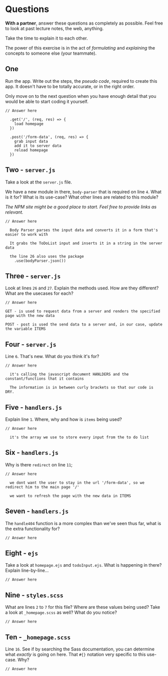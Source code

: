 # Questions

**With a partner**, answer these questions as completely as possible. Feel free to look at past lecture notes, the web, anything. 

Take the time to explain it to each other. 

The power of this exercise is in the act of _formulating_ and _explaining_ the concepts to someone else (your teammate).

## One

Run the app. Write out the steps, the _pseudo code_, required to create this app. It doesn't have to be totally accurate, or in the right order.

Only move on to the next question when you have enough detail that you would be able to start coding it yourself.

```
// Answer here

  .get('/', (req, res) => {
    load homepage
  })

  .post('/form-data', (req, res) => {
    grab input data
    add it to server data
    reload homepage
  })

```

## Two - `server.js`

Take a look at the `server.js` file.

We have a new module in there, `body-parser` that is required on line `4`. What is it for? What is its use-case? What other lines are related to this module?

_The NPM site might be a good place to start. Feel free to provide links as relevant._

```
// Answer here

  Body Parser parses the input data and converts it in a form that's easier to work with

  It grabs the ToDoList input and inserts it in a string in the server data

  the line 26 also uses the package
    .use(bodyParser.json())
```

## Three - `server.js`

Look at lines `26` and `27`. Explain the methods used. How are they different? What are the usecases for each?

```
// Answer here

GET - is used to request data from a server and renders the specified page with the new data

POST - post is used the send data to a server and, in our case, update the variable ITEMS

```

## Four - `server.js`

Line `6`. That's new. What do you think it's for?

```
// Answer here

  it's calling the javascript document HANLDERS and the constant/functions that it contains

  The information is in between curly brackets so that our code is DRY.
```

## Five - `handlers.js`

Explain line `1`. Where, why and how is `items` being used?

```
// Answer here

  it's the array we use to store every input from the to do list
```

## Six - `handlers.js`

Why is there `redirect` on line `11`;

```
// Answer here

  we dont want the user to stay in the url '/form-data', so we redirect him to the main page '/'

  we want to refresh the page with the new data in ITEMS
``` 

## Seven - `handlers.js`

The `handle404` function is a more complex than we've seen thus far, what is the extra functionality for?

```
// Answer here

```

## Eight - `ejs`

Take a look at `homepage.ejs` and `todoInput.ejs`. What is happening in there? Explain line-by-line...

```
// Answer here

```

## Nine - `styles.scss`

What are lines `2` to `7` for this file? Where are these values being used? Take a look at `_homepage.scss` as well? What do you notice?

```
// Answer here

```

## Ten - `_homepage.scss`

Line `16`. See if by searching the Sass documentation, you can determine what _exactly_ is going on here. That `#{}` notation very specific to this use-case. Why?

```
// Answer here

```







